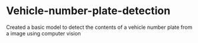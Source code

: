 # Vehicle-number-plate-detection
Created a basic model to detect the contents of a vehicle number plate from a image using computer vision
